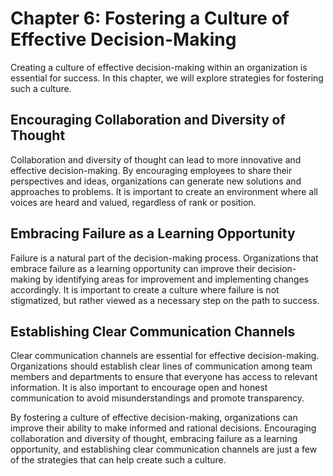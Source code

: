 Chapter 6: Fostering a Culture of Effective Decision-Making
===========================================================

Creating a culture of effective decision-making within an organization is essential for success. In this chapter, we will explore strategies for fostering such a culture.

Encouraging Collaboration and Diversity of Thought
--------------------------------------------------

Collaboration and diversity of thought can lead to more innovative and effective decision-making. By encouraging employees to share their perspectives and ideas, organizations can generate new solutions and approaches to problems. It is important to create an environment where all voices are heard and valued, regardless of rank or position.

Embracing Failure as a Learning Opportunity
-------------------------------------------

Failure is a natural part of the decision-making process. Organizations that embrace failure as a learning opportunity can improve their decision-making by identifying areas for improvement and implementing changes accordingly. It is important to create a culture where failure is not stigmatized, but rather viewed as a necessary step on the path to success.

Establishing Clear Communication Channels
-----------------------------------------

Clear communication channels are essential for effective decision-making. Organizations should establish clear lines of communication among team members and departments to ensure that everyone has access to relevant information. It is also important to encourage open and honest communication to avoid misunderstandings and promote transparency.

By fostering a culture of effective decision-making, organizations can improve their ability to make informed and rational decisions. Encouraging collaboration and diversity of thought, embracing failure as a learning opportunity, and establishing clear communication channels are just a few of the strategies that can help create such a culture.


